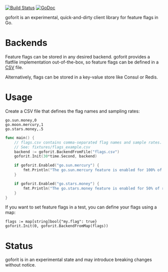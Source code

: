 [![Build Status](https://travis-ci.org/stripe/goforit.svg?branch=master)](https://travis-ci.org/stripe/goforit)
[![GoDoc](https://godoc.org/github.com/stripe/goforit?status.svg)](http://godoc.org/github.com/stripe/goforit)

goforit is an experimental, quick-and-dirty client library for feature flags in Go.

# Backends

Feature flags can be stored in any desired backend. goforit provides a flatfile implementation out-of-the-box, so feature flags can be defined in a [CSV][CSV] file.

Alternatively, flags can be stored in a key-value store like Consul or Redis.


# Usage

Create a CSV file that defines the flag names and sampling rates:

```csv
go.sun.money,0
go.moon.mercury,1
go.stars.money,.5
```

```go
func main() {
	// flags.csv contains comma-separated flag names and sample rates.
	// See: fixtures/flags_example.csv
	backend := goforit.BackendFromFile("flags.csv")
	goforit.Init(30*time.Second, backend)

	if goforit.Enabled("go.sun.mercury") {
		fmt.Println("The go.sun.mercury feature is enabled for 100% of requests")
	}

	if goforit.Enabled("go.stars.money") {
		fmt.Println("The go.stars.money feature is enabled for 50% of requests")
	}
}
```

If you want to set feature flags in a test, you can define your flags using a
map:

```
flags := map[string]bool{"my.flag": true}
goforit.Init(0, goforit.BackendFromMap(flags))
```

# Status

goforit is in an experimental state and may introduce breaking changes without notice.

[CSV]: https://github.com/stripe/goforit/blob/master/fixtures/flags_example.csv
